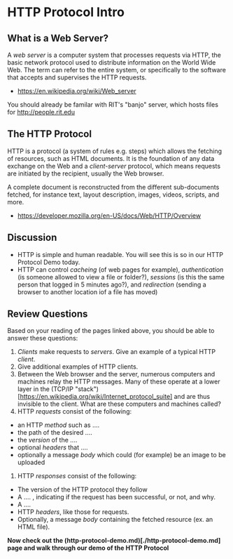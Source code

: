 # HTTP Protocol Intro

## What is a Web Server?
A *web server* is a computer system that processes requests via HTTP, the basic network protocol used to distribute information on the World Wide Web. The term can refer to the entire system, or specifically to the software that accepts and supervises the HTTP requests.

+ https://en.wikipedia.org/wiki/Web_server

You should already be familar with RIT's "banjo" server, which hosts files for http://people.rit.edu

## The HTTP Protocol
HTTP is a protocol (a system of rules e.g. steps) which allows the fetching of resources, such as HTML documents. It is the foundation of any data exchange on the Web and a *client-server* protocol, which means requests are initiated by the recipient, usually the Web browser. 

A complete document is reconstructed from the different sub-documents fetched, for instance text, layout description, images, videos, scripts, and more.

+ https://developer.mozilla.org/en-US/docs/Web/HTTP/Overview

## Discussion
- HTTP is simple and human readable. You will see this is so in our HTTP Protocol Demo today.
- HTTP can control *cacheing* (of web pages for example), *authentication* (is someone allowed to view a file or folder?), *sessions* (is this the same person that logged in 5 minutes ago?), and *redirection* (sending a browser to another location iof a file has moved)

## Review Questions
Based on your reading of the pages linked above, you should be able to answer these questions:

1. *Clients* make requests to *servers*.  Give an example of a typical HTTP *client*.
1. Give additional examples of HTTP clients.
1. Between the Web browser and the server, numerous computers and machines relay the HTTP messages. Many of these operate at a lower  layer in the (TCP/IP "stack")[https://en.wikipedia.org/wiki/Internet_protocol_suite] and are thus invisible to the client. What are these computers and machines called?
1. HTTP *requests* consist of the following:
  - an HTTP *method* such as ....
  - the path of the desired ....
  - the *version* of the ....
  - optional *headers* that ....
  - optionally a message *body* which could (for example) be an image to be uploaded
1. HTTP *responses* consist of the following:
  - The version of the HTTP protocol they follow
  - A .... , indicating if the request has been successful, or not, and why.
  - A ....
  - HTTP *headers*, like those for requests.
  - Optionally, a message *body* containing the fetched resource (ex. an HTML file).
  
**Now check out the (http-protocol-demo.md)[./http-protocol-demo.md] page and walk through our demo of the HTTP Protocol**
